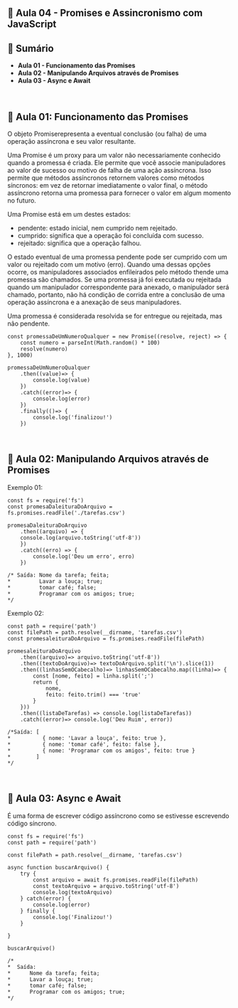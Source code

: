 ## 📌 **Aula 04 - Promises e Assincronismo com JavaScript**
## 📎 **Sumário**
- **Aula 01 - Funcionamento das Promises**
- **Aula 02 - Manipulando Arquivos através de Promises**
- **Aula 03 - Async e Await**

<br>

## 📘 **Aula 01: Funcionamento das Promises**
O objeto Promiserepresenta a eventual conclusão (ou falha) de uma operação assíncrona e seu valor resultante.

Uma Promise é um proxy para um valor não necessariamente conhecido quando a promessa é criada. Ele permite que você associe manipuladores ao valor de sucesso ou motivo de falha de uma ação assíncrona. Isso permite que métodos assíncronos retornem valores como métodos síncronos: em vez de retornar imediatamente o valor final, o método assíncrono retorna uma promessa para fornecer o valor em algum momento no futuro.

Uma Promise está em um destes estados:

- pendente: estado inicial, nem cumprido nem rejeitado.
- cumprido: significa que a operação foi concluída com sucesso.
- rejeitado: significa que a operação falhou.

O estado eventual de uma promessa pendente pode ser cumprido com um valor ou rejeitado com um motivo (erro). Quando uma dessas opções ocorre, os manipuladores associados enfileirados pelo método thende uma promessa são chamados. Se uma promessa já foi executada ou rejeitada quando um manipulador correspondente para anexado, o manipulador será chamado, portanto, não há condição de corrida entre a conclusão de uma operação assíncrona e a anexação de seus manipuladores.

Uma promessa é considerada resolvida se for entregue ou rejeitada, mas não pendente.

```
const promessaDeUmNumeroQualquer = new Promise((resolve, reject) => {
    const numero = parseInt(Math.random() * 100)
    resolve(numero)
}, 1000)

promessaDeUmNumeroQualquer
    .then((value)=> {
        console.log(value)
    })
    .catch((error)=> {
        console.log(error)
    })
    .finally(()=> {
        console.log('finalizou!')
    })
```

<br>

## 📘 **Aula 02: Manipulando Arquivos através de Promises**
Exemplo 01:
```
const fs = require('fs')
const promesaDaleituraDoArquivo = fs.promises.readFile('./tarefas.csv')

promesaDaleituraDoArquivo
    .then((arquivo) => {
    console.log(arquivo.toString('utf-8'))
    })
    .catch((erro) => {
        console.log('Deu um erro', erro)
    })

/* Saída: Nome da tarefa; feita;
*         Lavar a louça; true;
*         tomar café; false;
*         Programar com os amigos; true;
*/
```

Exemplo 02:
```
const path = require('path')
const filePath = path.resolve(__dirname, 'tarefas.csv')
const promesaleituraDoArquivo = fs.promises.readFile(filePath)

promesaleituraDoArquivo
    .then((arquivo)=> arquivo.toString('utf-8'))
    .then((textoDoArquivo)=> textoDoArquivo.split('\n').slice(1))
    .then((linhasSemOCabecalho)=> linhasSemOCabecalho.map((linha)=> {
        const [nome, feito] = linha.split(';')
        return {
            nome,
            feito: feito.trim() === 'true'
        }
    }))
    .then((listaDeTarefas) => console.log(listaDeTarefas))
    .catch((error)=> console.log('Deu Ruim', error))

/*Saída: [
*          { nome: 'Lavar a louça', feito: true },
*          { nome: 'tomar café', feito: false },
*          { nome: 'Programar com os amigos', feito: true }
*        ]
*/
```

<br>

## 📘 **Aula 03: Async e Await**
É uma forma de escrever código assíncrono como se estivesse escrevendo código síncrono.

```
const fs = require('fs')
const path = require('path')

const filePath = path.resolve(__dirname, 'tarefas.csv')

async function buscarArquivo() {
    try {
        const arquivo = await fs.promises.readFile(filePath)
        const textoArquivo = arquivo.toString('utf-8')
        console.log(textoArquivo)
    } catch(error) {
        console.log(error)
    } finally {
        console.log('Finalizou!')
    }
    
}

buscarArquivo()

/*
*  Saída: 
*      Nome da tarefa; feita;
*      Lavar a louça; true;
*      tomar café; false;
*      Programar com os amigos; true;
*/
```